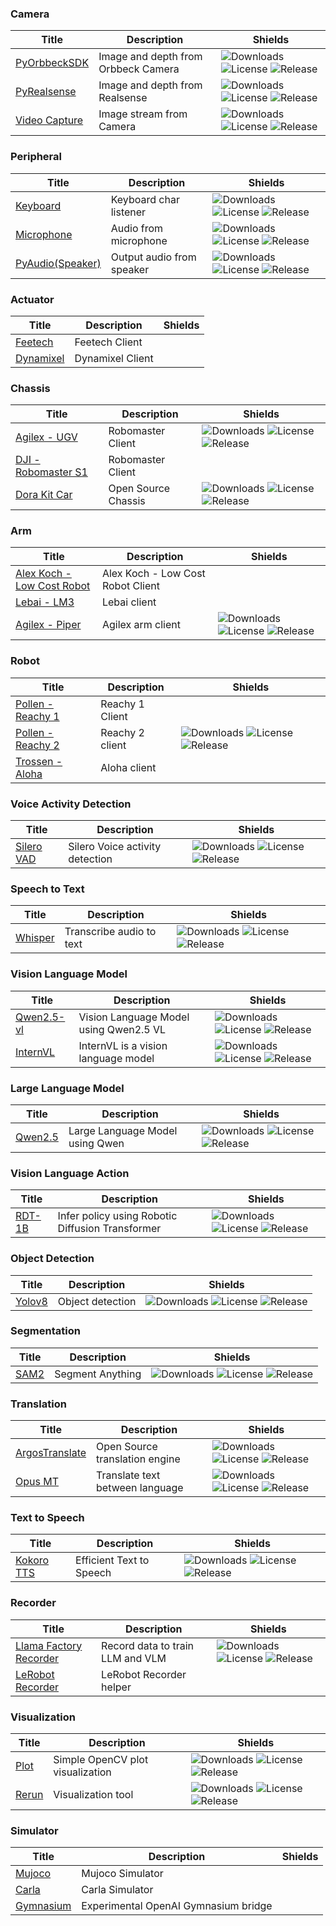 ### Camera

| Title | Description | Shields |
|-------|-------------|---------|
| [PyOrbbeckSDK](https://github.com/dora-rs/dora/blob/main/node-hub/dora-pyorbbecksdk) | Image and depth from Orbbeck Camera | ![Downloads](https://img.shields.io/pypi/dm/dora-pyorbbecksdk) ![License](https://img.shields.io/pypi/l/dora-pyorbbecksdk) ![Release](https://img.shields.io/pypi/v/dora-pyorbbecksdk) |
| [PyRealsense](https://github.com/dora-rs/dora/blob/main/node-hub/dora-pyrealsense) | Image and depth from Realsense | ![Downloads](https://img.shields.io/pypi/dm/dora-pyrealsense) ![License](https://img.shields.io/pypi/l/dora-pyrealsense) ![Release](https://img.shields.io/pypi/v/dora-pyrealsense) |
| [Video Capture](https://github.com/dora-rs/dora/blob/main/node-hub/opencv-video-capture) | Image stream from Camera | ![Downloads](https://img.shields.io/pypi/dm/opencv-video-capture) ![License](https://img.shields.io/pypi/l/opencv-video-capture) ![Release](https://img.shields.io/pypi/v/opencv-video-capture) |


### Peripheral

| Title | Description | Shields |
|-------|-------------|---------|
| [Keyboard](https://github.com/dora-rs/dora/blob/main/node-hub/dora-keyboard) | Keyboard char listener | ![Downloads](https://img.shields.io/pypi/dm/dora-keyboard) ![License](https://img.shields.io/pypi/l/dora-keyboard) ![Release](https://img.shields.io/pypi/v/dora-keyboard) |
| [Microphone](https://github.com/dora-rs/dora/blob/main/node-hub/dora-microphone) | Audio from microphone | ![Downloads](https://img.shields.io/pypi/dm/dora-microphone) ![License](https://img.shields.io/pypi/l/dora-microphone) ![Release](https://img.shields.io/pypi/v/dora-microphone) |
| [PyAudio(Speaker)](https://github.com/dora-rs/dora/blob/main/node-hub/dora-pyaudio) | Output audio from speaker | ![Downloads](https://img.shields.io/pypi/dm/dora-pyaudio) ![License](https://img.shields.io/pypi/l/dora-pyaudio) ![Release](https://img.shields.io/pypi/v/dora-pyaudio) |


### Actuator

| Title | Description | Shields |
|-------|-------------|---------|
| [Feetech](https://github.com/dora-rs/dora-lerobot/blob/main/node-hub/feetech-client) | Feetech Client |  |
| [Dynamixel](https://github.com/dora-rs/dora-lerobot/blob/main/node-hub/dynamixel-client) | Dynamixel Client |  |


### Chassis

| Title | Description | Shields |
|-------|-------------|---------|
| [Agilex - UGV](https://github.com/dora-rs/dora/blob/main/node-hub/dora-ugv) | Robomaster Client | ![Downloads](https://img.shields.io/pypi/dm/dora-ugv) ![License](https://img.shields.io/pypi/l/dora-ugv) ![Release](https://img.shields.io/pypi/v/dora-ugv) |
| [DJI - Robomaster S1](https://huggingface.co/datasets/dora-rs/dora-robomaster) | Robomaster Client |  |
| [Dora Kit Car](https://github.com/dora-rs/dora/blob/main/node-hub/dora-kit-car) | Open Source Chassis | ![Downloads](https://img.shields.io/pypi/dm/dora-kit-car) ![License](https://img.shields.io/pypi/l/dora-kit-car) ![Release](https://img.shields.io/pypi/v/dora-kit-car) |


### Arm

| Title | Description | Shields |
|-------|-------------|---------|
| [Alex Koch - Low Cost Robot](https://github.com/dora-rs/dora-lerobot/blob/main/robots/alexk-lcr) | Alex Koch - Low Cost Robot Client |  |
| [Lebai - LM3](https://github.com/dora-rs/dora-lerobot/blob/main/node-hub/lebai-client) | Lebai client |  |
| [Agilex - Piper](https://github.com/dora-rs/dora/blob/main/node-hub/dora-piper) | Agilex arm client | ![Downloads](https://img.shields.io/pypi/dm/dora-piper) ![License](https://img.shields.io/pypi/l/dora-piper) ![Release](https://img.shields.io/pypi/v/dora-piper) |


### Robot

| Title | Description | Shields |
|-------|-------------|---------|
| [Pollen - Reachy 1](https://github.com/dora-rs/dora-lerobot/blob/main/node-hub/dora-reachy1) | Reachy 1 Client |  |
| [Pollen - Reachy 2](https://github.com/dora-rs/dora/blob/main/node-hub/dora-reachy2) | Reachy 2 client | ![Downloads](https://img.shields.io/pypi/dm/dora-reachy2) ![License](https://img.shields.io/pypi/l/dora-reachy2) ![Release](https://img.shields.io/pypi/v/dora-reachy2) |
| [Trossen - Aloha](https://github.com/dora-rs/dora-lerobot/blob/main/robots/aloha) | Aloha client |  |


### Voice Activity Detection

| Title | Description | Shields |
|-------|-------------|---------|
| [Silero VAD](https://github.com/dora-rs/dora/blob/main/node-hub/dora-vad) | Silero Voice activity detection | ![Downloads](https://img.shields.io/pypi/dm/dora-vad) ![License](https://img.shields.io/pypi/l/dora-vad) ![Release](https://img.shields.io/pypi/v/dora-vad) |


### Speech to Text

| Title | Description | Shields |
|-------|-------------|---------|
| [Whisper](https://github.com/dora-rs/dora/blob/main/node-hub/dora-distil-whisper) | Transcribe audio to text | ![Downloads](https://img.shields.io/pypi/dm/dora-distil-whisper) ![License](https://img.shields.io/pypi/l/dora-distil-whisper) ![Release](https://img.shields.io/pypi/v/dora-distil-whisper) |


### Vision Language Model

| Title | Description | Shields |
|-------|-------------|---------|
| [Qwen2.5-vl](https://github.com/dora-rs/dora/blob/main/node-hub/dora-qwen2-5-vl) | Vision Language Model using Qwen2.5 VL | ![Downloads](https://img.shields.io/pypi/dm/dora-qwen2-5-vl) ![License](https://img.shields.io/pypi/l/dora-qwen2-5-vl) ![Release](https://img.shields.io/pypi/v/dora-qwen2-5-vl) |
| [InternVL](https://github.com/dora-rs/dora/blob/main/node-hub/dora-internvl) | InternVL is a vision language model | ![Downloads](https://img.shields.io/pypi/dm/dora-internvl) ![License](https://img.shields.io/pypi/l/dora-internvl) ![Release](https://img.shields.io/pypi/v/dora-internvl) |


### Large Language Model

| Title | Description | Shields |
|-------|-------------|---------|
| [Qwen2.5](https://github.com/dora-rs/dora/blob/main/node-hub/dora-qwen) | Large Language Model using Qwen | ![Downloads](https://img.shields.io/pypi/dm/dora-qwen) ![License](https://img.shields.io/pypi/l/dora-qwen) ![Release](https://img.shields.io/pypi/v/dora-qwen) |


### Vision Language Action

| Title | Description | Shields |
|-------|-------------|---------|
| [RDT-1B](https://github.com/dora-rs/dora/blob/main/node-hub/dora-rdt-1b) | Infer policy using Robotic Diffusion Transformer | ![Downloads](https://img.shields.io/pypi/dm/dora-rdt-1b) ![License](https://img.shields.io/pypi/l/dora-rdt-1b) ![Release](https://img.shields.io/pypi/v/dora-rdt-1b) |


### Object Detection

| Title | Description | Shields |
|-------|-------------|---------|
| [Yolov8](https://github.com/dora-rs/dora/blob/main/node-hub/dora-yolo) | Object detection | ![Downloads](https://img.shields.io/pypi/dm/dora-yolo) ![License](https://img.shields.io/pypi/l/dora-yolo) ![Release](https://img.shields.io/pypi/v/dora-yolo) |


### Segmentation

| Title | Description | Shields |
|-------|-------------|---------|
| [SAM2](https://github.com/dora-rs/dora/blob/main/node-hub/dora-sam2) | Segment Anything | ![Downloads](https://img.shields.io/pypi/dm/dora-sam2) ![License](https://img.shields.io/pypi/l/dora-sam2) ![Release](https://img.shields.io/pypi/v/dora-sam2) |


### Translation

| Title | Description | Shields |
|-------|-------------|---------|
| [ArgosTranslate](https://github.com/dora-rs/dora/blob/main/node-hub/dora-argotranslate) | Open Source translation engine | ![Downloads](https://img.shields.io/pypi/dm/dora-argotranslate) ![License](https://img.shields.io/pypi/l/dora-argotranslate) ![Release](https://img.shields.io/pypi/v/dora-argotranslate) |
| [Opus MT](https://github.com/dora-rs/dora/blob/main/node-hub/dora-opus) | Translate text between language | ![Downloads](https://img.shields.io/pypi/dm/dora-opus) ![License](https://img.shields.io/pypi/l/dora-opus) ![Release](https://img.shields.io/pypi/v/dora-opus) |


### Text to Speech

| Title | Description | Shields |
|-------|-------------|---------|
| [Kokoro TTS](https://github.com/dora-rs/dora/blob/main/node-hub/dora-kokoro-tts) | Efficient Text to Speech | ![Downloads](https://img.shields.io/pypi/dm/dora-kokoro-tts) ![License](https://img.shields.io/pypi/l/dora-kokoro-tts) ![Release](https://img.shields.io/pypi/v/dora-kokoro-tts) |


### Recorder

| Title | Description | Shields |
|-------|-------------|---------|
| [Llama Factory Recorder](https://github.com/dora-rs/dora/blob/main/node-hub/llama-factory-recorder) | Record data to train LLM and VLM | ![Downloads](https://img.shields.io/pypi/dm/llama-factory-recorder) ![License](https://img.shields.io/pypi/l/llama-factory-recorder) ![Release](https://img.shields.io/pypi/v/llama-factory-recorder) |
| [LeRobot Recorder](https://github.com/dora-rs/dora-lerobot/blob/main/node-hub/lerobot-dashboard) | LeRobot Recorder helper |  |


### Visualization

| Title | Description | Shields |
|-------|-------------|---------|
| [Plot](https://github.com/dora-rs/dora/blob/main/node-hub/opencv-plot) | Simple OpenCV plot visualization | ![Downloads](https://img.shields.io/pypi/dm/dora-yolo) ![License](https://img.shields.io/pypi/l/opencv-plot) ![Release](https://img.shields.io/pypi/v/opencv-plot) |
| [Rerun](https://github.com/dora-rs/dora/blob/main/node-hub/dora-rerun) | Visualization tool | ![Downloads](https://img.shields.io/pypi/dm/dora-rerun) ![License](https://img.shields.io/pypi/l/dora-rerun) ![Release](https://img.shields.io/pypi/v/dora-rerun) |


### Simulator

| Title | Description | Shields |
|-------|-------------|---------|
| [Mujoco](https://github.com/dora-rs/dora-lerobot/blob/main/node-hub/mujoco-client) | Mujoco Simulator |  |
| [Carla](https://github.com/dora-rs/dora-drives) | Carla Simulator |  |
| [Gymnasium](https://github.com/dora-rs/dora-lerobot/blob/main/gym_dora) | Experimental OpenAI Gymnasium bridge |  |

